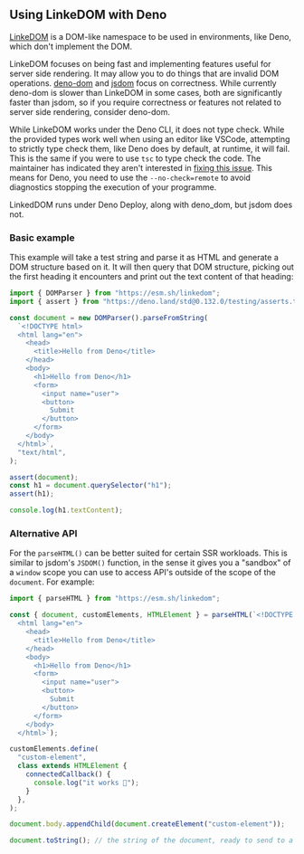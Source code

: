 ## Using LinkeDOM with Deno

[LinkeDOM](https://github.com/WebReflection/linkedom) is a DOM-like namespace to
be used in environments, like Deno, which don't implement the DOM.

LinkeDOM focuses on being fast and implementing features useful for server side
rendering. It may allow you to do things that are invalid DOM operations.
[deno-dom](./deno_dom.md) and [jsdom](./jsdom.md) focus on correctness. While
currently deno-dom is slower than LinkeDOM in some cases, both are significantly
faster than jsdom, so if you require correctness or features not related to
server side rendering, consider deno-dom.

While LinkeDOM works under the Deno CLI, it does not type check. While the
provided types work well when using an editor like VSCode, attempting to
strictly type check them, like Deno does by default, at runtime, it will fail.
This is the same if you were to use `tsc` to type check the code. The maintainer
has indicated they aren't interested in
[fixing this issue](https://github.com/WebReflection/linkedom/issues/87). This
means for Deno, you need to use the `--no-check=remote` to avoid diagnostics
stopping the execution of your programme.

LinkedDOM runs under Deno Deploy, along with deno_dom, but jsdom does not.

### Basic example

This example will take a test string and parse it as HTML and generate a DOM
structure based on it. It will then query that DOM structure, picking out the
first heading it encounters and print out the text content of that heading:

```ts
import { DOMParser } from "https://esm.sh/linkedom";
import { assert } from "https://deno.land/std@0.132.0/testing/asserts.ts";

const document = new DOMParser().parseFromString(
  `<!DOCTYPE html>
  <html lang="en">
    <head>
      <title>Hello from Deno</title>
    </head>
    <body>
      <h1>Hello from Deno</h1>
      <form>
        <input name="user">
        <button>
          Submit
        </button>
      </form>
    </body>
  </html>`,
  "text/html",
);

assert(document);
const h1 = document.querySelector("h1");
assert(h1);

console.log(h1.textContent);
```

### Alternative API

For the `parseHTML()` can be better suited for certain SSR workloads. This is
similar to jsdom's `JSDOM()` function, in the sense it gives you a "sandbox" of
a `window` scope you can use to access API's outside of the scope of the
`document`. For example:

```ts ignore
import { parseHTML } from "https://esm.sh/linkedom";

const { document, customElements, HTMLElement } = parseHTML(`<!DOCTYPE html>
  <html lang="en">
    <head>
      <title>Hello from Deno</title>
    </head>
    <body>
      <h1>Hello from Deno</h1>
      <form>
        <input name="user">
        <button>
          Submit
        </button>
      </form>
    </body>
  </html>`);

customElements.define(
  "custom-element",
  class extends HTMLElement {
    connectedCallback() {
      console.log("it works 🥳");
    }
  },
);

document.body.appendChild(document.createElement("custom-element"));

document.toString(); // the string of the document, ready to send to a client
```

